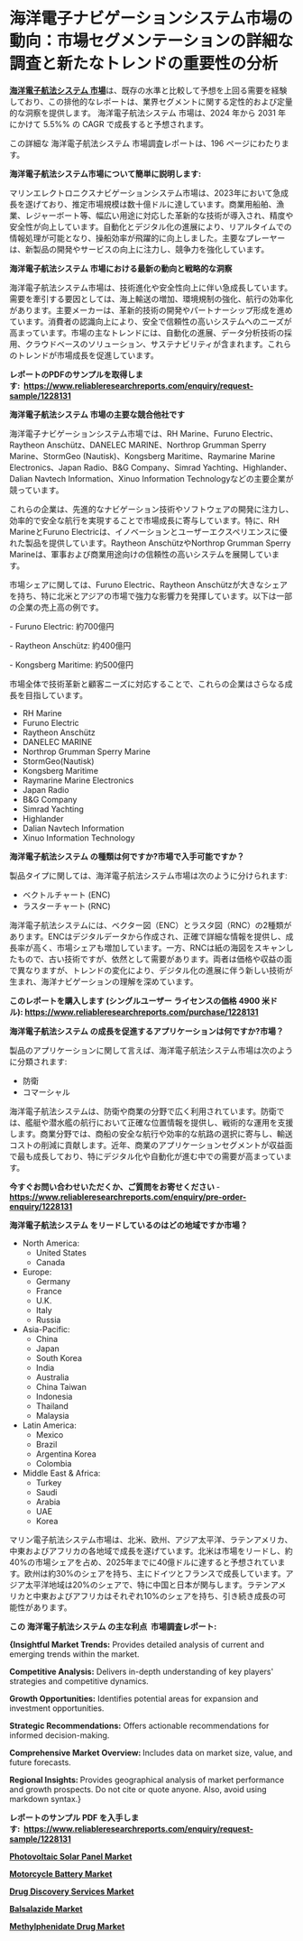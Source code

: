 <p><h1>海洋電子ナビゲーションシステム市場の動向：市場セグメンテーションの詳細な調査と新たなトレンドの重要性の分析</h1></p><p data-sourcepos="1:1-1:157"><strong><a href="https://www.reliableresearchreports.com/marine-electronic-navigation-system-r1228131?utm_campaign=107&utm_medium=36&utm_source=Github&utm_content=ia&utm_term=21112024&utm_id=marine-electronic-navigation-system">海洋電子航法システム 市場</a></strong>は、既存の水準と比較して予想を上回る需要を経験しており、この排他的なレポートは、業界セグメントに関する定性的および定量的な洞察を提供します。 海洋電子航法システム 市場は、2024 年から 2031 年にかけて 5.5%% の CAGR で成長すると予想されます。</p>
<p data-sourcepos="3:1-3:50">この詳細な 海洋電子航法システム 市場調査レポートは、196 ページにわたります。</p>
<p><strong>海洋電子航法システム市場について簡単に説明します:</strong></p>
<p><p>マリンエレクトロニクスナビゲーションシステム市場は、2023年において急成長を遂げており、推定市場規模は数十億ドルに達しています。商業用船舶、漁業、レジャーボート等、幅広い用途に対応した革新的な技術が導入され、精度や安全性が向上しています。自動化とデジタル化の進展により、リアルタイムでの情報処理が可能となり、操船効率が飛躍的に向上しました。主要なプレーヤーは、新製品の開発やサービスの向上に注力し、競争力を強化しています。</p></p>
<p><strong>海洋電子航法システム 市場における最新の動向と戦略的な洞察</strong></p>
<p><p>海洋電子航法システム市場は、技術進化や安全性向上に伴い急成長しています。需要を牽引する要因としては、海上輸送の増加、環境規制の強化、航行の効率化があります。主要メーカーは、革新的技術の開発やパートナーシップ形成を進めています。消費者の認識向上により、安全で信頼性の高いシステムへのニーズが高まっています。市場の主なトレンドには、自動化の進展、データ分析技術の採用、クラウドベースのソリューション、サステナビリティが含まれます。これらのトレンドが市場成長を促進しています。</p></p>
<p><strong>レポートのPDFのサンプルを取得します</strong><strong>:&nbsp;&nbsp;<a href="https://www.reliableresearchreports.com/enquiry/request-sample/1228131?utm_campaign=107&utm_medium=36&utm_source=Github&utm_content=ia&utm_term=21112024&utm_id=marine-electronic-navigation-system">https://www.reliableresearchreports.com/enquiry/request-sample/1228131</a></strong></p>
<p><strong>海洋電子航法システム 市場の主要な競合他社です</strong></p>
<p><p>海洋電子ナビゲーションシステム市場では、RH Marine、Furuno Electric、Raytheon Anschütz、DANELEC MARINE、Northrop Grumman Sperry Marine、StormGeo (Nautisk)、Kongsberg Maritime、Raymarine Marine Electronics、Japan Radio、B&G Company、Simrad Yachting、Highlander、Dalian Navtech Information、Xinuo Information Technologyなどの主要企業が競っています。</p><p>これらの企業は、先進的なナビゲーション技術やソフトウェアの開発に注力し、効率的で安全な航行を実現することで市場成長に寄与しています。特に、RH MarineとFuruno Electricは、イノベーションとユーザーエクスペリエンスに優れた製品を提供しています。Raytheon AnschützやNorthrop Grumman Sperry Marineは、軍事および商業用途向けの信頼性の高いシステムを展開しています。</p><p>市場シェアに関しては、Furuno Electric、Raytheon Anschützが大きなシェアを持ち、特に北米とアジアの市場で強力な影響力を発揮しています。以下は一部の企業の売上高の例です。</p><p>- Furuno Electric: 約700億円</p><p>- Raytheon Anschütz: 約400億円</p><p>- Kongsberg Maritime: 約500億円</p><p>市場全体で技術革新と顧客ニーズに対応することで、これらの企業はさらなる成長を目指しています。</p></p>
<p><ul><li>RH Marine</li><li>Furuno Electric</li><li>Raytheon Anschütz</li><li>DANELEC MARINE</li><li>Northrop Grumman Sperry Marine</li><li>StormGeo(Nautisk)</li><li>Kongsberg Maritime</li><li>Raymarine Marine Electronics</li><li>Japan Radio</li><li>B&G Company</li><li>Simrad Yachting</li><li>Highlander</li><li>Dalian Navtech Information</li><li>Xinuo Information Technology</li></ul></p>
<p><strong>海洋電子航法システム の種類は何ですか?市場で入手可能ですか？</strong></p>
<p>製品タイプに関しては、海洋電子航法システム市場は次のように分けられます:</p>
<p><ul><li>ベクトルチャート (ENC)</li><li>ラスターチャート (RNC)</li></ul></p>
<p><p>海洋電子航法システムには、ベクター図（ENC）とラスタ図（RNC）の2種類があります。ENCはデジタルデータから作成され、正確で詳細な情報を提供し、成長率が高く、市場シェアも増加しています。一方、RNCは紙の海図をスキャンしたもので、古い技術ですが、依然として需要があります。両者は価格や収益の面で異なりますが、トレンドの変化により、デジタル化の進展に伴う新しい技術が生まれ、海洋ナビゲーションの理解を深めています。</p></p>
<p><strong>このレポートを購入します (シングルユーザー ライセンスの価格 4900 米ドル):&nbsp;<a href="https://www.reliableresearchreports.com/purchase/1228131?utm_campaign=107&utm_medium=36&utm_source=Github&utm_content=ia&utm_term=21112024&utm_id=marine-electronic-navigation-system">https://www.reliableresearchreports.com/purchase/1228131</a></strong></p>
<p><strong>海洋電子航法システム の成長を促進するアプリケーションは何ですか?市場？</strong></p>
<p>製品のアプリケーションに関して言えば、海洋電子航法システム市場は次のように分類されます:</p>
<p><ul><li>防衛</li><li>コマーシャル</li></ul></p>
<p><p>海洋電子航法システムは、防衛や商業の分野で広く利用されています。防衛では、艦艇や潜水艦の航行において正確な位置情報を提供し、戦術的な運用を支援します。商業分野では、商船の安全な航行や効率的な航路の選択に寄与し、輸送コストの削減に貢献します。近年、商業のアプリケーションセグメントが収益面で最も成長しており、特にデジタル化や自動化が進む中での需要が高まっています。</p></p>
<p><strong>今すぐお問い合わせいただくか、ご質問をお寄せください</strong><strong>&nbsp;</strong>-<strong><a href="https://www.reliableresearchreports.com/enquiry/pre-order-enquiry/1228131?utm_campaign=107&utm_medium=36&utm_source=Github&utm_content=ia&utm_term=21112024&utm_id=marine-electronic-navigation-system">https://www.reliableresearchreports.com/enquiry/pre-order-enquiry/1228131</a></strong></p>
<p><strong>海洋電子航法システム をリードしているのはどの地域ですか市場？</strong></p>
<p><ul>
    <li>
        North America:
        <ul>
            <li>United States</li>
            <li>Canada</li>
        </ul>
    </li>
    <li>
        Europe:
        <ul>
            <li>Germany</li>
            <li>France</li>
            <li>U.K.</li>
            <li>Italy</li>
            <li>Russia</li>
        </ul>
    </li>
    <li>
        Asia-Pacific:
        <ul>
            <li>China</li>
            <li>Japan</li>
            <li>South Korea</li>
            <li>India</li>
            <li>Australia</li>
            <li>China Taiwan</li>
            <li>Indonesia</li>
            <li>Thailand</li>
            <li>Malaysia</li>
        </ul>
    </li>
    <li>
        Latin America:
        <ul>
            <li>Mexico</li>
            <li>Brazil</li>
            <li>Argentina Korea</li>
            <li>Colombia</li>
        </ul>
    </li>
    <li>
        Middle East & Africa:
        <ul>
            <li>Turkey</li>
            <li>Saudi</li>
            <li>Arabia</li>
            <li>UAE</li>
            <li>Korea</li>
        </ul>
    </li>
    </ul></p>
<p><p>マリン電子航法システム市場は、北米、欧州、アジア太平洋、ラテンアメリカ、中東およびアフリカの各地域で成長を遂げています。北米は市場をリードし、約40%の市場シェアを占め、2025年までに40億ドルに達すると予想されています。欧州は約30%のシェアを持ち、主にドイツとフランスで成長しています。アジア太平洋地域は20%のシェアで、特に中国と日本が関与します。ラテンアメリカと中東およびアフリカはそれぞれ10%のシェアを持ち、引き続き成長の可能性があります。</p></p>
<p><strong>この 海洋電子航法システム の主な利点&nbsp; 市場調査レポート:</strong></p>
<p><strong>{Insightful Market Trends:</strong> Provides detailed analysis of current and emerging trends within the market.</p>
<p><strong>Competitive Analysis:</strong> Delivers in-depth understanding of key players' strategies and competitive dynamics.</p>
<p><strong>Growth Opportunities:</strong> Identifies potential areas for expansion and investment opportunities.</p>
<p><strong>Strategic Recommendations:</strong> Offers actionable recommendations for informed decision-making.</p>
<p><strong>Comprehensive Market Overview: </strong>Includes data on market size, value, and future forecasts.</p>
<p><strong>Regional Insights: </strong>Provides geographical analysis of market performance and growth prospects. Do not cite or quote anyone. Also, avoid using markdown syntax.}</p>
<p><strong>レポートのサンプル PDF を入手します:&nbsp;</strong><strong>&nbsp;<a href="https://www.reliableresearchreports.com/enquiry/request-sample/1228131?utm_campaign=107&utm_medium=36&utm_source=Github&utm_content=ia&utm_term=21112024&utm_id=marine-electronic-navigation-system">https://www.reliableresearchreports.com/enquiry/request-sample/1228131</a></strong></p>
<p><strong><p><a href="https://github.com/NasrinKhan99/Market-Research-Report-List-1/blob/main/photovoltaic-solar-panel-market.md?utm_campaign=107&utm_medium=36&utm_source=Github&utm_content=ia&utm_term=21112024&utm_id=marine-electronic-navigation-system">Photovoltaic Solar Panel Market</a></p><p><a href="https://github.com/petbigbeepjn/Market-Research-Report-List-1/blob/main/motorcycle-battery-market.md?utm_campaign=107&utm_medium=36&utm_source=Github&utm_content=ia&utm_term=21112024&utm_id=marine-electronic-navigation-system">Motorcycle Battery Market</a></p><p><a href="https://www.linkedin.com/pulse/drug-discovery-services-market-size-share-research-report-2024-2031-xz6sc?utm_campaign=107&utm_medium=36&utm_source=Github&utm_content=ia&utm_term=21112024&utm_id=marine-electronic-navigation-system">Drug Discovery Services Market</a></p><p><a href="https://issuu.com/reportprime-2/docs/balsalazide-market-size-2030.pptx_256bb4381ffad2?utm_campaign=107&utm_medium=36&utm_source=Github&utm_content=ia&utm_term=21112024&utm_id=marine-electronic-navigation-system">Balsalazide Market</a></p><p><a href="https://issuu.com/reportprime-2/docs/methylphenidate-drug-market-size-20_acad10e5d0fc04?utm_campaign=107&utm_medium=36&utm_source=Github&utm_content=ia&utm_term=21112024&utm_id=marine-electronic-navigation-system">Methylphenidate Drug Market</a></p></strong></p>
<p>&nbsp;</p>